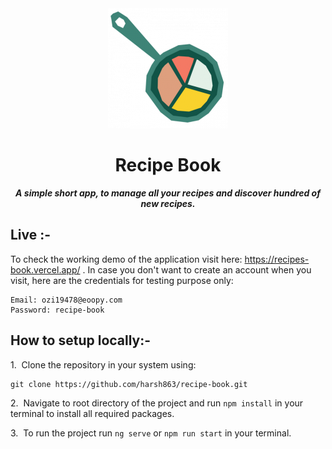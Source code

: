 <div align="center">
    <img src="src/assets/images/logo/icon-192x192.png"/>
</div>
<h1 align="center">Recipe Book</h1>

<p align="center"><b><i>A simple short app, to manage all your recipes and discover hundred of new recipes.</i></b></p>

## Live :-

To check the working demo of the application visit here: https://recipes-book.vercel.app/ .
In case you don't want to create an account when you visit, here are the credentials for testing purpose only:
```
Email: ozi19478@eoopy.com
Password: recipe-book
```

## How to setup locally:-
1.&nbsp; Clone the repository in your system using:
```
git clone https://github.com/harsh863/recipe-book.git
```

2.&nbsp; Navigate to root directory of the project and run `npm install` in your terminal to install all required packages.

3.&nbsp; To run the project run `ng serve` or `npm run start` in your terminal.
